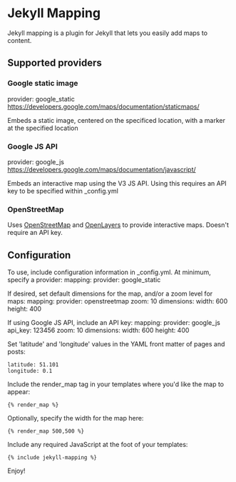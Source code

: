# Jekyll Mapping

Jekyll mapping is a plugin for Jekyll that lets you easily add maps to content.

## Supported providers

### Google static image

provider: google_static
https://developers.google.com/maps/documentation/staticmaps/

Embeds a static image, centered on the specificed location, with a marker at the specified location

### Google JS API

provider: google_js
https://developers.google.com/maps/documentation/javascript/

Embeds an interactive map using the V3 JS API. Using this requires an API key to be specified within _config.yml

### OpenStreetMap
Uses [OpenStreetMap](http://www.openstreetmap.org/) and [OpenLayers](http://openlayers.org/) to provide interactive maps. Doesn't require an API key.

## Configuration

To use, include configuration information in _config.yml. At minimum, specify a provider:
    mapping:
        provider: google_static

If desired, set default dimensions for the map, and/or a zoom level for maps:
    mapping:
        provider: openstreetmap
        zoom: 10
        dimensions:
            width: 600
            height: 400

If using Google JS API, include an API key:
    mapping:
        provider: google_js
        api_key: 123456
        zoom: 10
        dimensions:
            width: 600
            height: 400

Set 'latitude' and 'longitude' values in the YAML front matter of pages and posts:

    latitude: 51.101
    longitude: 0.1

Include the render_map tag in your templates where you'd like the map to appear:

    {% render_map %}

Optionally, specify the width for the map here:
    
    {% render_map 500,500 %}

Include any required JavaScript at the foot of your templates:

    {% include jekyll-mapping %}

Enjoy!


